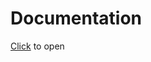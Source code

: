 # Documentation

[Click](https://stefangabos.github.io/Zebra_Session/Zebra_Session/Zebra_Session.html) to open
